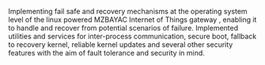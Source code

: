 Implementing fail safe and recovery mechanisms at the operating system level of the linux powered MZBAYAC Internet of Things gateway , enabling it to handle and recover from potential scenarios of failure. Implemented utilities and services for inter-process communication, secure boot, fallback to recovery kernel, reliable kernel updates and several other security features with the aim of fault tolerance and security in mind.
